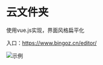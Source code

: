 # 云文件夹

使用vue.js实现，界面风格扁平化

入口：https://www.bingoz.cn/editor/

![示例](https://www.bingoz.cn/home/project/editor/2.PNG)
